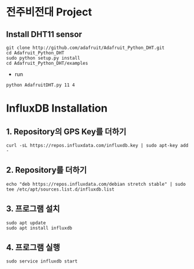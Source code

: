 # 전주비전대 Project

## Install DHT11 sensor
```
git clone http://github.com/adafruit/Adafruit_Python_DHT.git
cd Adafruit_Python_DHT
sudo python setup.py install
cd Adafruit_Python_DHT/examples
```
  - run
  ```
  python AdafruitDHT.py 11 4
  ```



# InfluxDB Installation

## 1. Repository의 GPS Key를 더하기
```
curl -sL https://repos.influxdata.com/influxdb.key | sudo apt-key add -
```
## 2. Repository를 더하기
```
echo "deb https://repos.influxdata.com/debian stretch stable" | sudo tee /etc/apt/sources.list.d/influxdb.list
```
## 3. 프로그램 설치
```
sudo apt update
sudo apt install influxdb
```
## 4. 프로그램 실행
```
sudo service influxdb start
```
